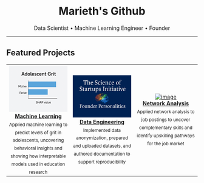 <!-- HERO -->
<h1 align="center">Marieth's Github</h1>
<p align="center">Data Scientist •  Machine Learning Engineer • Founder</p>

---



## Featured Projects
  
<table>
  <tr>
    <td align="center" width="33%">
      <a href="https://github.com/MariethCoetzer/Data_Science_Portfolio/blob/main/%5B03%5D%20Predicting%20Grit%20in%20Adolescents%20using%20Machine%20Learning/Predicting%20Grit%20in%20Adolescents%20using%20Machine%20Learning.ipynb">
        <img src="assets/ML.png" width="200" alt="image"/>
        <br><b>Machine Learning</b>
      </a>
      <br><sub>Applied machine learning to predict levels of grit in adolescents, uncovering behavioral insights and showing how interpretable models used in education research</sub>
    </td>
     <td align="center" width="33%">
      <a href="https://github.com/Braesemann/FounderPersonalities">
        <img src="assets/FounderPersonalities.png" width="200" alt="image"/>
        <br><b>Data Engineering</b>
      </a>
      <br><sub>Implemented data anonymization, prepared and uploaded datasets, and authored documentation to support reproducibility</sub>
    </td>
    <td align="center" width="33%">
      <a href="https://github.com/MariethCoetzer/Data_Science_Portfolio/blob/main/%5B01%5D%20Identifying%20Complementary%20Skills%20using%20Network%20Analysis/%20Identifying%20Complementary%20Skills%20using%20Network%20Analysis.ipynb">
        <img src="assets/project3.png" width="200" alt="image"/>
        <br><b>Network Analysis</b>
      </a>
      <br><sub>Applied network analysis to job postings to uncover complementary skills and identify upskilling pathways for the job market </sub>
    </td>
  </tr>
</table>

